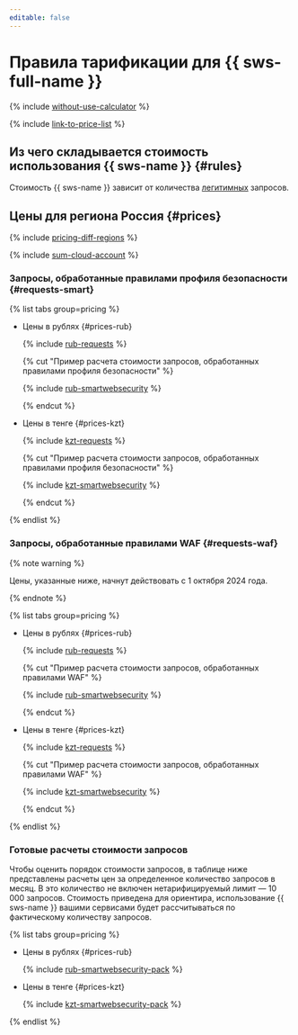 ```yaml
---
editable: false
---
```


# Правила тарификации для {{ sws-full-name }}



{% include [without-use-calculator](../_includes/pricing/without-use-calculator.md) %}

{% include [link-to-price-list](../_includes/pricing/link-to-price-list.md) %}

## Из чего складывается стоимость использования {{ sws-name }} {#rules}

Стоимость {{ sws-name }} зависит от количества [легитимных](concepts/rules.md#rule-action) запросов.

## Цены для региона Россия {#prices}

{% include [pricing-diff-regions](../_includes/pricing-diff-regions.md) %}

{% include [sum-cloud-account](../_includes/smartwebsecurity/sum-cloud-account.md) %}

### Запросы, обработанные правилами профиля безопасности {#requests-smart}


{% list tabs group=pricing %}

- Цены в рублях {#prices-rub}

  {% include [rub-requests](../_pricing/smartwebsecurity/rub-requests.md) %}

  {% cut "Пример расчета стоимости запросов, обработанных правилами профиля безопасности" %}

  {% include [rub-smartwebsecurity](../_pricing_examples/smartwebsecurity/rub-smartwebsecurity.md) %}

  {% endcut %}

- Цены в тенге {#prices-kzt}

  {% include [kzt-requests](../_pricing/smartwebsecurity/kzt-requests.md) %}

  {% cut "Пример расчета стоимости запросов, обработанных правилами профиля безопасности" %}

  {% include [kzt-smartwebsecurity](../_pricing_examples/smartwebsecurity/kzt-smartwebsecurity.md) %}

  {% endcut %}

{% endlist %}



### Запросы, обработанные правилами WAF {#requests-waf}

{% note warning %}

Цены, указанные ниже, начнут действовать с 1 октября 2024 года.

{% endnote %}


{% list tabs group=pricing %}

- Цены в рублях {#prices-rub}

  {% include [rub-requests](../_pricing/smartwebsecurity/rub-requests-waf.md) %}

  {% cut "Пример расчета стоимости запросов, обработанных правилами WAF" %}

  {% include [rub-smartwebsecurity](../_pricing_examples/smartwebsecurity/rub-smartwebsecurity-waf.md) %}

  {% endcut %}

- Цены в тенге {#prices-kzt}

  {% include [kzt-requests](../_pricing/smartwebsecurity/kzt-requests-waf.md) %}

  {% cut "Пример расчета стоимости запросов, обработанных правилами WAF" %}

  {% include [kzt-smartwebsecurity](../_pricing_examples/smartwebsecurity/kzt-smartwebsecurity-waf.md) %}

  {% endcut %}

{% endlist %}



### Готовые расчеты стоимости запросов


Чтобы оценить порядок стоимости запросов, в таблице ниже представлены расчеты цен за определенное количество запросов в месяц. В это количество не включен нетарифицируемый лимит — 10 000 запросов.
Стоимость приведена для ориентира, использование {{ sws-name }} вашими сервисами будет рассчитываться по фактическому количеству запросов.

{% list tabs group=pricing %}

- Цены в рублях {#prices-rub}

  {% include [rub-smartwebsecurity-pack](../_pricing_examples/smartwebsecurity/rub-smartwebsecurity-pack.md) %}

- Цены в тенге {#prices-kzt}

  {% include [kzt-smartwebsecurity-pack](../_pricing_examples/smartwebsecurity/kzt-smartwebsecurity-pack.md) %}

{% endlist %}

